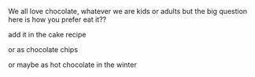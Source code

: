  We all love chocolate, whatever we are kids or adults but the big question here is how  you prefer eat it??
 
 add it  in the cake recipe 
 
 or as chocolate chips 
 
 or maybe as hot chocolate in the winter 